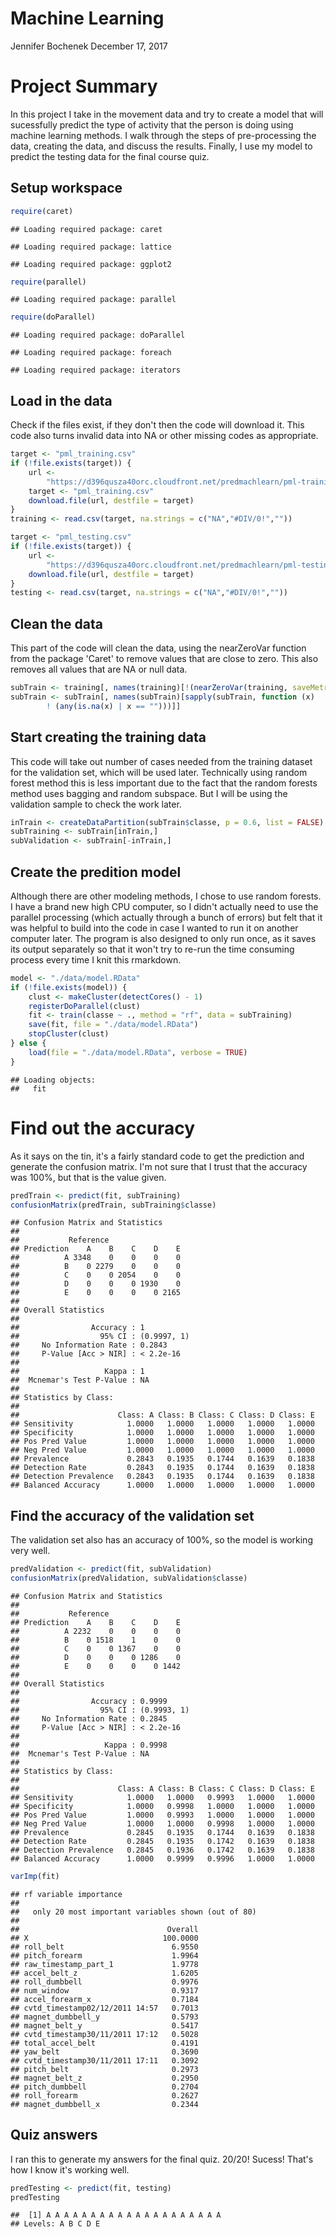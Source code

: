 Machine Learning
================
Jennifer Bochenek
December 17, 2017

Project Summary
===============

In this project I take in the movement data and try to create a model that will sucessfully predict the type of activity that the person is doing using machine learning methods. I walk through the steps of pre-processing the data, creating the data, and discuss the results. Finally, I use my model to predict the testing data for the final course quiz.

Setup workspace
---------------

``` r
require(caret)
```

    ## Loading required package: caret

    ## Loading required package: lattice

    ## Loading required package: ggplot2

``` r
require(parallel)
```

    ## Loading required package: parallel

``` r
require(doParallel)
```

    ## Loading required package: doParallel

    ## Loading required package: foreach

    ## Loading required package: iterators

Load in the data
----------------

Check if the files exist, if they don't then the code will download it. This code also turns invalid data into NA or other missing codes as appropriate.

``` r
target <- "pml_training.csv"
if (!file.exists(target)) {
    url <-
        "https://d396qusza40orc.cloudfront.net/predmachlearn/pml-training.csv"
    target <- "pml_training.csv"
    download.file(url, destfile = target)
}
training <- read.csv(target, na.strings = c("NA","#DIV/0!",""))

target <- "pml_testing.csv"
if (!file.exists(target)) {
    url <-
        "https://d396qusza40orc.cloudfront.net/predmachlearn/pml-testing.csv"
    download.file(url, destfile = target)
}
testing <- read.csv(target, na.strings = c("NA","#DIV/0!",""))
```

Clean the data
--------------

This part of the code will clean the data, using the nearZeroVar function from the package 'Caret' to remove values that are close to zero. This also removes all values that are NA or null data.

``` r
subTrain <- training[, names(training)[!(nearZeroVar(training, saveMetrics = T)[, 4])]]
subTrain <- subTrain[, names(subTrain)[sapply(subTrain, function (x)
        ! (any(is.na(x) | x == "")))]]
```

Start creating the training data
--------------------------------

This code will take out number of cases needed from the training dataset for the validation set, which will be used later. Technically using random forest method this is less important due to the fact that the random forests method uses bagging and random subspace. But I will be using the validation sample to check the work later.

``` r
inTrain <- createDataPartition(subTrain$classe, p = 0.6, list = FALSE)
subTraining <- subTrain[inTrain,]
subValidation <- subTrain[-inTrain,]
```

Create the predition model
--------------------------

Although there are other modeling methods, I chose to use random forests. I have a brand new high CPU computer, so I didn't actually need to use the parallel processing (which actually through a bunch of errors) but felt that it was helpful to build into the code in case I wanted to run it on another computer later. The program is also designed to only run once, as it saves its output separately so that it won't try to re-run the time consuming process every time I knit this rmarkdown.

``` r
model <- "./data/model.RData"
if (!file.exists(model)) {
    clust <- makeCluster(detectCores() - 1)
    registerDoParallel(clust)
    fit <- train(classe ~ ., method = "rf", data = subTraining)
    save(fit, file = "./data/model.RData")
    stopCluster(clust)
} else {
    load(file = "./data/model.RData", verbose = TRUE)
}
```

    ## Loading objects:
    ##   fit

Find out the accuracy
=====================

As it says on the tin, it's a fairly standard code to get the prediction and generate the confusion matrix. I'm not sure that I trust that the accuracy was 100%, but that is the value given.

``` r
predTrain <- predict(fit, subTraining)
confusionMatrix(predTrain, subTraining$classe)
```

    ## Confusion Matrix and Statistics
    ## 
    ##           Reference
    ## Prediction    A    B    C    D    E
    ##          A 3348    0    0    0    0
    ##          B    0 2279    0    0    0
    ##          C    0    0 2054    0    0
    ##          D    0    0    0 1930    0
    ##          E    0    0    0    0 2165
    ## 
    ## Overall Statistics
    ##                                      
    ##                Accuracy : 1          
    ##                  95% CI : (0.9997, 1)
    ##     No Information Rate : 0.2843     
    ##     P-Value [Acc > NIR] : < 2.2e-16  
    ##                                      
    ##                   Kappa : 1          
    ##  Mcnemar's Test P-Value : NA         
    ## 
    ## Statistics by Class:
    ## 
    ##                      Class: A Class: B Class: C Class: D Class: E
    ## Sensitivity            1.0000   1.0000   1.0000   1.0000   1.0000
    ## Specificity            1.0000   1.0000   1.0000   1.0000   1.0000
    ## Pos Pred Value         1.0000   1.0000   1.0000   1.0000   1.0000
    ## Neg Pred Value         1.0000   1.0000   1.0000   1.0000   1.0000
    ## Prevalence             0.2843   0.1935   0.1744   0.1639   0.1838
    ## Detection Rate         0.2843   0.1935   0.1744   0.1639   0.1838
    ## Detection Prevalence   0.2843   0.1935   0.1744   0.1639   0.1838
    ## Balanced Accuracy      1.0000   1.0000   1.0000   1.0000   1.0000

Find the accuracy of the validation set
---------------------------------------

The validation set also has an accuracy of 100%, so the model is working very well.

``` r
predValidation <- predict(fit, subValidation)
confusionMatrix(predValidation, subValidation$classe)
```

    ## Confusion Matrix and Statistics
    ## 
    ##           Reference
    ## Prediction    A    B    C    D    E
    ##          A 2232    0    0    0    0
    ##          B    0 1518    1    0    0
    ##          C    0    0 1367    0    0
    ##          D    0    0    0 1286    0
    ##          E    0    0    0    0 1442
    ## 
    ## Overall Statistics
    ##                                      
    ##                Accuracy : 0.9999     
    ##                  95% CI : (0.9993, 1)
    ##     No Information Rate : 0.2845     
    ##     P-Value [Acc > NIR] : < 2.2e-16  
    ##                                      
    ##                   Kappa : 0.9998     
    ##  Mcnemar's Test P-Value : NA         
    ## 
    ## Statistics by Class:
    ## 
    ##                      Class: A Class: B Class: C Class: D Class: E
    ## Sensitivity            1.0000   1.0000   0.9993   1.0000   1.0000
    ## Specificity            1.0000   0.9998   1.0000   1.0000   1.0000
    ## Pos Pred Value         1.0000   0.9993   1.0000   1.0000   1.0000
    ## Neg Pred Value         1.0000   1.0000   0.9998   1.0000   1.0000
    ## Prevalence             0.2845   0.1935   0.1744   0.1639   0.1838
    ## Detection Rate         0.2845   0.1935   0.1742   0.1639   0.1838
    ## Detection Prevalence   0.2845   0.1936   0.1742   0.1639   0.1838
    ## Balanced Accuracy      1.0000   0.9999   0.9996   1.0000   1.0000

``` r
varImp(fit)
```

    ## rf variable importance
    ## 
    ##   only 20 most important variables shown (out of 80)
    ## 
    ##                                 Overall
    ## X                              100.0000
    ## roll_belt                        6.9550
    ## pitch_forearm                    1.9964
    ## raw_timestamp_part_1             1.9778
    ## accel_belt_z                     1.6205
    ## roll_dumbbell                    0.9976
    ## num_window                       0.9317
    ## accel_forearm_x                  0.7184
    ## cvtd_timestamp02/12/2011 14:57   0.7013
    ## magnet_dumbbell_y                0.5793
    ## magnet_belt_y                    0.5417
    ## cvtd_timestamp30/11/2011 17:12   0.5028
    ## total_accel_belt                 0.4191
    ## yaw_belt                         0.3690
    ## cvtd_timestamp30/11/2011 17:11   0.3092
    ## pitch_belt                       0.2973
    ## magnet_belt_z                    0.2950
    ## pitch_dumbbell                   0.2704
    ## roll_forearm                     0.2627
    ## magnet_dumbbell_x                0.2344

Quiz answers
------------

I ran this to generate my answers for the final quiz. 20/20! Sucess! That's how I know it's working well.

``` r
predTesting <- predict(fit, testing)
predTesting
```

    ##  [1] A A A A A A A A A A A A A A A A A A A A
    ## Levels: A B C D E
